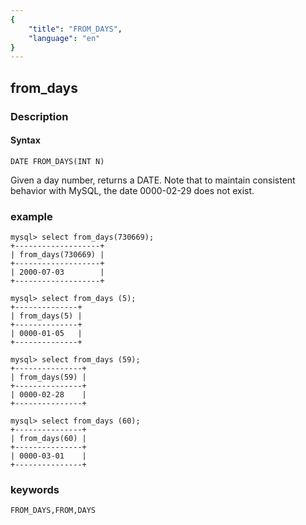 ```yaml
---
{
    "title": "FROM_DAYS",
    "language": "en"
}
---
```


## from_days
### Description
#### Syntax

`DATE FROM_DAYS(INT N)`


Given a day number, returns a DATE. Note that to maintain consistent behavior with MySQL, the date 0000-02-29 does not exist.

### example

```
mysql> select from_days(730669);
+-------------------+
| from_days(730669) |
+-------------------+
| 2000-07-03        |
+-------------------+

mysql> select from_days (5);
+--------------+
| from_days(5) |
+--------------+
| 0000-01-05   |
+--------------+

mysql> select from_days (59);
+---------------+
| from_days(59) |
+---------------+
| 0000-02-28    |
+---------------+

mysql> select from_days (60);
+---------------+
| from_days(60) |
+---------------+
| 0000-03-01    |
+---------------+
```

### keywords
    FROM_DAYS,FROM,DAYS
